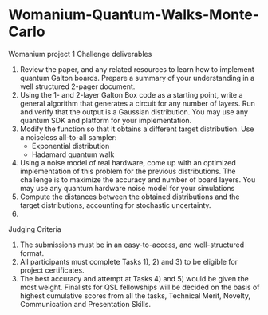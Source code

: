 # Womanium-Quantum-Walks-Monte-Carlo
Womanium project 1
Challenge deliverables
1. Review the paper, and any related resources to learn how to implement quantum Galton boards. Prepare a summary of your understanding in a well structured 2-pager document. 
2. Using the 1- and 2-layer Galton Box code as a starting point, write a general algorithm that generates a circuit for any number of layers. Run and verify that the output is a Gaussian distribution. You may use any quantum SDK and platform for your implementation.
3. Modify the function so that it obtains a different target distribution. Use a noiseless all-to-all sampler:
   * Exponential distribution
   * Hadamard quantum walk
4. Using a noise model of real hardware, come up with an optimized implementation of this problem for the previous distributions. The challenge is to maximize the accuracy and number of board layers. You may use any quantum hardware noise model for your simulations
5. Compute the distances between the obtained distributions and the target distributions, accounting for stochastic uncertainty.
05.
Judging Criteria
1. The submissions must be in an easy-to-access, and well-structured format.
2. All participants must complete Tasks 1), 2) and 3) to be eligible for project certificates. 
3. The best accuracy and attempt at Tasks 4) and 5) would be given the most weight. Finalists for QSL fellowships will be decided on the basis of highest cumulative scores from all the tasks, Technical Merit, Novelty, Communication and Presentation Skills.